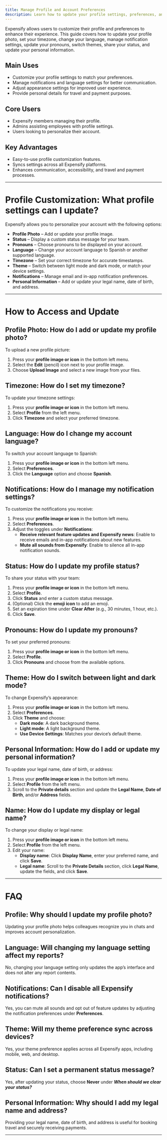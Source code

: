 ```yaml
---
title: Manage Profile and Account Preferences
description: Learn how to update your profile settings, preferences, and notifications in Expensify.
---
```


Expensify allows users to customize their profile and preferences to enhance their experience. This guide covers how to update your profile photo, set your timezone, change your language, manage notification settings, update your pronouns, switch themes, share your status, and update your personal information.

## Main Uses
- Customize your profile settings to match your preferences.
- Manage notifications and language settings for better communication.
- Adjust appearance settings for improved user experience.
- Provide personal details for travel and payment purposes.

## Core Users
- Expensify members managing their profile.
- Admins assisting employees with profile settings.
- Users looking to personalize their account.

## Key Advantages
- Easy-to-use profile customization features.
- Syncs settings across all Expensify platforms.
- Enhances communication, accessibility, and travel and payment processes.

---
# Profile Customization: What profile settings can I update?
Expensify allows you to personalize your account with the following options:

- **Profile Photo** – Add or update your profile image.
- **Status** – Display a custom status message for your team.
- **Pronouns** – Choose pronouns to be displayed on your account.
- **Language** – Change your account language to Spanish or another supported language.
- **Timezone** – Set your correct timezone for accurate timestamps.
- **Theme** – Switch between light mode and dark mode, or match your device settings.
- **Notifications** – Manage email and in-app notification preferences.
- **Personal Information** – Add or update your legal name, date of birth, and address.

---
# How to Access and Update 

## Profile Photo: How do I add or update my profile photo?
To upload a new profile picture:

1. Press your **profile image or icon** in the bottom left menu.
2. Select the **Edit** (pencil) icon next to your profile image.
3. Choose **Upload Image** and select a new image from your files.

## Timezone: How do I set my timezone?
To update your timezone settings:

1. Press your **profile image or icon** in the bottom left menu.
2. Select **Profile** from the left menu.
3. Click **Timezone** and select your preferred timezone.

## Language: How do I change my account language?
To switch your account language to Spanish:

1. Press your **profile image or icon** in the bottom left menu.
2. Select **Preferences**.
3. Click the **Language** option and choose **Spanish**.

## Notifications: How do I manage my notification settings?
To customize the notifications you receive:

1. Press your **profile image or icon** in the bottom left menu.
2. Select **Preferences**.
3. Adjust the toggles under **Notifications**:
   - **Receive relevant feature updates and Expensify news**: Enable to receive emails and in-app notifications about new features.
   - **Mute all sounds from Expensify**: Enable to silence all in-app notification sounds.

## Status: How do I update my profile status?
To share your status with your team:

1. Press your **profile image or icon** in the bottom left menu.
2. Select **Profile**.
3. Click **Status** and enter a custom status message.
4. (Optional) Click the **emoji icon** to add an emoji.
5. Set an expiration time under **Clear After** (e.g., 30 minutes, 1 hour, etc.).
6. Click **Save**.

## Pronouns: How do I update my pronouns?
To set your preferred pronouns:

1. Press your **profile image or icon** in the bottom left menu.
2. Select **Profile**.
3. Click **Pronouns** and choose from the available options.

## Theme: How do I switch between light and dark mode?
To change Expensify’s appearance:

1. Press your **profile image or icon** in the bottom left menu.
2. Select **Preferences**.
3. Click **Theme** and choose:
   - **Dark mode**: A dark background theme.
   - **Light mode**: A light background theme.
   - **Use Device Settings**: Matches your device’s default theme.

## Personal Information: How do I add or update my personal information?
To update your legal name, date of birth, or address:

1. Press your **profile image or icon** in the bottom left menu.
2. Select **Profile** from the left menu.
3. Scroll to the **Private details** section and update the **Legal Name**, **Date of Birth**, and/or **Address** fields.

## Name: How do I update my display or legal name?
To change your display or legal name:

1. Press your **profile image or icon** in the bottom left menu.
2. Select **Profile** from the left menu.
3. Edit your name:
   - **Display name**: Click **Display Name**, enter your preferred name, and click **Save**.
   - **Legal name**: Scroll to the **Private Details** section, click **Legal Name**, update the fields, and click **Save**.

---
# FAQ

## Profile: Why should I update my profile photo?
Updating your profile photo helps colleagues recognize you in chats and improves account personalization.

## Language: Will changing my language setting affect my reports?
No, changing your language setting only updates the app’s interface and does not alter any report contents.

## Notifications: Can I disable all Expensify notifications?
Yes, you can mute all sounds and opt out of feature updates by adjusting the notification preferences under **Preferences**.

## Theme: Will my theme preference sync across devices?
Yes, your theme preference applies across all Expensify apps, including mobile, web, and desktop.

## Status: Can I set a permanent status message?
Yes, after updating your status, choose **Never** under _**When should we clear your status?**_

## Personal Information: Why should I add my legal name and address?
Providing your legal name, date of birth, and address is useful for booking travel and securely receiving payments.

---
